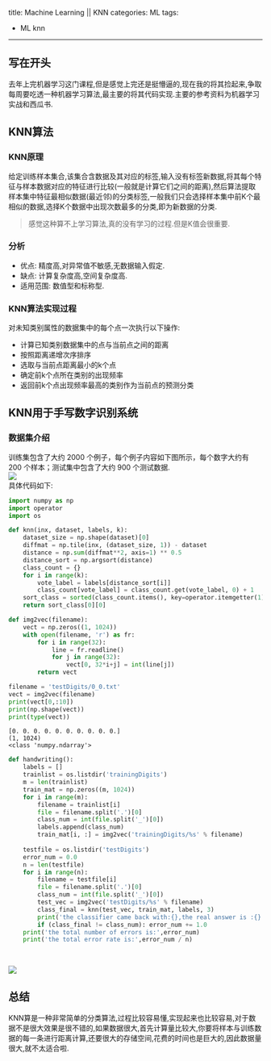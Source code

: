 title: Machine Learning || KNN
categories: ML
tags: 
   - ML knn
---
## 写在开头  
去年上完机器学习这门课程,但是感觉上完还是挺懵逼的,现在我的将其捡起来,争取每周要吃透一种机器学习算法,最主要的将其代码实现.主要的参考资料为机器学习实战和西瓜书.

<!-- more -->

## KNN算法  
### KNN原理  
给定训练样本集合,该集合含数据及其对应的标签,输入没有标签新数据,将其每个特征与样本数据对应的特征进行比较(一般就是计算它们之间的距离),然后算法提取样本集中特征最相似数据(最近邻)的分类标签,一般我们只会选择样本集中前K个最相似的数据,选择K个数据中出现次数最多的分类,即为新数据的分类.  

> 感觉这种算不上学习算法,真的没有学习的过程.但是K值会很重要.

### 分析  
- 优点: 精度高,对异常值不敏感,无数据输入假定.  
- 缺点: 计算复杂度高,空间复杂度高.  
- 适用范围: 数值型和标称型.  
  
### KNN算法实现过程  
对未知类别属性的数据集中的每个点一次执行以下操作:    
- 计算已知类别数据集中的点与当前点之间的距离    
- 按照距离递增次序排序  
- 选取与当前点距离最小的k个点    
- 确定前k个点所在类别的出现频率    
- 返回前k个点出现频率最高的类别作为当前点的预测分类 

## KNN用于手写数字识别系统  
### 数据集介绍  
训练集包含了大约 2000 个例子，每个例子内容如下图所示，每个数字大约有 200 个样本；测试集中包含了大约 900 个测试数据.   
![](http://pbcgmnu5b.bkt.clouddn.com/0.png)  
具体代码如下:


```python
import numpy as np
import operator 
import os
```


```python
def knn(inx, dataset, labels, k):
    dataset_size = np.shape(dataset)[0]
    diffmat = np.tile(inx, (dataset_size, 1)) - dataset
    distance = np.sum(diffmat**2, axis=1) ** 0.5
    distance_sort = np.argsort(distance)
    class_count = {}
    for i in range(k):
        vote_label = labels[distance_sort[i]]
        class_count[vote_label] = class_count.get(vote_label, 0) + 1
    sort_class = sorted(class_count.items(), key=operator.itemgetter(1),reverse=True)
    return sort_class[0][0]
```


```python
def img2vec(filename):
    vect = np.zeros((1, 1024))
    with open(filename, 'r') as fr:
        for i in range(32):
            line = fr.readline()
            for j in range(32):
                vect[0, 32*i+j] = int(line[j])
        return vect
```


```python
filename = 'testDigits/0_0.txt'
vect = img2vec(filename)
print(vect[0,:10])
print(np.shape(vect))
print(type(vect))
```

    [0. 0. 0. 0. 0. 0. 0. 0. 0. 0.]
    (1, 1024)
    <class 'numpy.ndarray'>



```python
def handwriting():
    labels = []
    trainlist = os.listdir('trainingDigits')
    m = len(trainlist)
    train_mat = np.zeros((m, 1024))
    for i in range(m):
        filename = trainlist[i]
        file = filename.split('.')[0]
        class_num = int(file.split('_')[0])
        labels.append(class_num)
        train_mat[i, :] = img2vec('trainingDigits/%s' % filename)
    
    testfile = os.listdir('testDigits')
    error_num = 0.0
    n = len(testfile)
    for i in range(n):
        filename = testfile[i]
        file = filename.split('.')[0]
        class_num = int(file.split('_')[0])
        test_vec = img2vec('testDigits/%s' % filename)
        class_final = knn(test_vec, train_mat, labels, 3)
        print('the classifier came back with:{},the real answer is :{}'.format(class_final,class_num))
        if (class_final != class_num): error_num += 1.0
    print('the total number of errors is:',error_num)
    print('the total error rate is:',error_num / n)
    
    
```

![](http://pbcgmnu5b.bkt.clouddn.com/knn_final.png)

## 总结  
KNN算是一种非常简单的分类算法,过程比较容易懂,实现起来也比较容易,对于数据不是很大效果是很不错的,如果数据很大,首先计算量比较大,你要将样本与训练数据的每一条进行距离计算,还要很大的存储空间,花费的时间也是巨大的,因此数据量很大,就不太适合啦.
